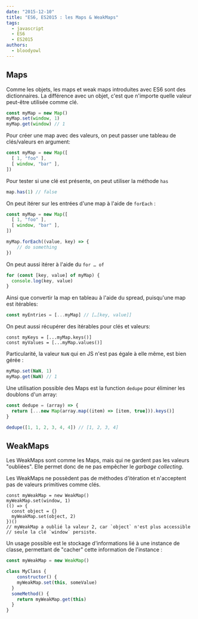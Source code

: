 ```yaml
---
date: "2015-12-10"
title: "ES6, ES2015 : les Maps & WeakMaps"
tags:
  - javascript
  - ES6
  - ES2015
authors:
  - bloodyowl
---
```


## Maps

Comme les objets, les maps et weak maps introduites avec ES6 sont des dictionnaires. La différence avec un objet, c'est que n'importe quelle valeur peut-être utilisée comme clé.

```javascript
const myMap = new Map()
myMap.set(window, 1)
myMap.get(window) // 1
```

Pour créer une map avec des valeurs, on peut passer une tableau de clés/valeurs en argument:

```javascript
const myMap = new Map([
  [ 1, "foo" ],
  [ window, "bar" ],
])
```

Pour tester si une clé est présente, on peut utiliser la méthode `has`

```javascript
map.has(1) // false
```

On peut itérer sur les entrées d'une map à l'aide de `forEach` :

```javascript
const myMap = new Map([
  [ 1, "foo" ],
  [ window, "bar" ],
])

myMap.forEach((value, key) => {
	// do something
})
```

On peut aussi itérer à l'aide du `for … of`

```javascript
for (const [key, value] of myMap) {
  console.log(key, value)
}
```

Ainsi que convertir la map en tableau à l'aide du spread, puisqu'une map est itérables:

```javascript
const myEntries = [...myMap] // […[key, value]]
```

On peut aussi récupérer des itérables pour clés et valeurs:

```
const myKeys = [...myMap.keys()]
const myValues = [...myMap.values()]
```

Particularité, la valeur `NaN` qui en JS n'est pas égale à elle même, est bien gérée :

```javascript
myMap.set(NaN, 1)
myMap.get(NaN) // 1
```

Une utilisation possible des Maps est la function `dedupe` pour éliminer les doublons d'un array:


```javascript
const dedupe = (array) => {
  return [...new Map(array.map((item) => [item, true])).keys()]
}

dedupe([1, 1, 2, 3, 4, 4]) // [1, 2, 3, 4]
```

## WeakMaps

Les WeakMaps sont comme les Maps, mais qui ne gardent pas les valeurs "oubliées". Elle permet donc de ne pas empêcher le *garbage collecting*.

Les WeakMaps ne possèdent pas de méthodes d'itération et n'acceptent pas de valeurs primitives comme clés.

```
const myWeakMap = new WeakMap()
myWeakMap.set(window, 1)
(() => {
  const object = {}
  myWeakMap.set(object, 2)
})()
// myWeakMap a oublié la valeur 2, car `object` n'est plus accessible
// seule la clé `window` persiste.
```

Un usage possible est le stockage d'informations lié à une instance de classe, permettant de "cacher" cette information de l'instance :

```javascript
const myWeakMap = new WeakMap()

class MyClass {
	constructor() {
    myWeakMap.set(this, someValue)
  }
  someMethod() {
    return myWeakMap.get(this)
  }
}
```
